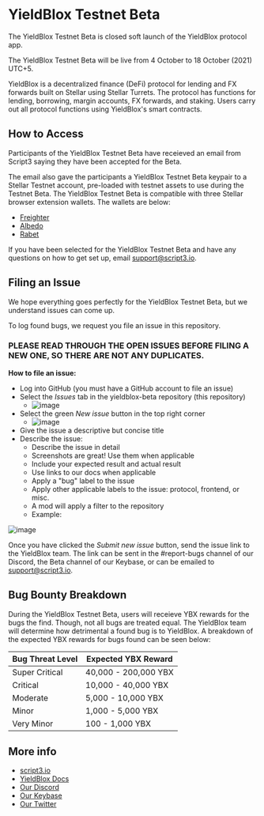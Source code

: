 # YieldBlox Testnet Beta

The YieldBlox Testnet Beta is closed soft launch of the YieldBlox protocol app.

The YieldBlox Testnet Beta will be live from 4 October to 18 October (2021) UTC+5.

YieldBlox is a decentralized finance (DeFi) protocol for lending and FX forwards built on Stellar using Stellar Turrets. The protocol has functions for lending, borrowing, margin accounts, FX forwards, and staking. Users carry out all protocol functions using YieldBlox's smart contracts.

## How to Access

Participants of the YieldBlox Testnet Beta have receieved an email from Script3 saying they have been accepted for the Beta.

The email also gave the participants a YieldBlox Testnet Beta keypair to a Stellar Testnet account, pre-loaded with testnet assets to use during the Testnet Beta.
The YieldBlox Testnet Beta is compatible with three Stellar browser extension wallets. The wallets are below:

- [Freighter](https://www.freighter.app/)
- [Albedo](https://albedo.link/)
- [Rabet](https://rabet.io/)

If you have been selected for the YieldBlox Testnet Beta and have any questions on how to get set up, email support@script3.io.

## Filing an Issue

We hope everything goes perfectly for the YieldBlox Testnet Beta, but we understand issues can come up.

To log found bugs, we request you file an issue in this repository.

### **PLEASE READ THROUGH THE OPEN ISSUES BEFORE FILING A NEW ONE, SO THERE ARE NOT ANY DUPLICATES.**


**How to file an issue:**
- Log into GitHub (you must have a GitHub account to file an issue)
- Select the *Issues* tab in the yieldblox-beta repository (this repository)
  - ![image](https://user-images.githubusercontent.com/77589922/135797543-8ded5afe-06e1-4193-adfe-40e5483f37a5.png)
- Select the green *New issue* button in the top right corner
  - ![image](https://user-images.githubusercontent.com/77589922/135797578-d403a307-cea5-4b1a-91ef-53a020ca4e48.png)
- Give the issue a descriptive but concise title
- Describe the issue:
  - Describe the issue in detail
  - Screenshots are great! Use them when applicable 
  - Include your expected result and actual result
  - Use links to our docs when applicable
  - Apply a "bug" label to the issue
  - Apply other applicable labels to the issue: protocol, frontend, or misc.
  - A mod will apply a filter to the repository
  - Example:

![image](https://user-images.githubusercontent.com/77589922/135798144-68b7920c-890e-47cd-8a15-14ddbb432bbb.png)

Once you have clicked the *Submit new issue* button, send the issue link to the YieldBlox team.
The link can be sent in the #report-bugs channel of our Discord, the Beta channel of our Keybase, or can be emailed to support@script3.io.

## Bug Bounty Breakdown

During the YieldBlox Testnet Beta, users will receieve YBX rewards for the bugs the find. Though, not all bugs are treated equal.
The YieldBlox team will determine how detrimental a found bug is to YieldBlox. A breakdown of the expected YBX rewards for bugs found can be seen below:

| Bug Threat Level      | Expected YBX Reward |
| ----------- | ----------- |
| Super Critical   | 40,000 - 200,000 YBX        |
| Critical      | 10,000 - 40,000 YBX       |
| Moderate   | 5,000 - 10,000 YBX        |
| Minor   | 1,000 - 5,000 YBX        |
| Very Minor   | 100 - 1,000 YBX        |


## More info
- [script3.io](https://www.script3.io/)
- [YieldBlox Docs](https://docs.ybx.script3.io/)
- [Our Discord](https://discord.com/invite/XQ6YS5usCe)
- [Our Keybase](https://keybase.io/team/script3)
- [Our Twitter](https://twitter.com/script3official)
